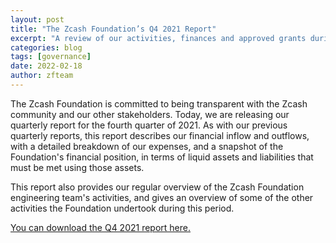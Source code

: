 ```yaml
---
layout: post
title: "The Zcash Foundation’s Q4 2021 Report"
excerpt: "A review of our activities, finances and approved grants during the fourth quarter of 2021."
categories: blog
tags: [governance]
date: 2022-02-18
author: zfteam
---
```


The Zcash Foundation is committed to being transparent with the Zcash community and our other stakeholders. Today, we are releasing our quarterly report for the fourth quarter of 2021. As with our previous quarterly reports, this report describes our financial inflow and outflows, with a detailed breakdown of our expenses, and a snapshot of the Foundation's financial position, in terms of liquid assets and liabilities that must be met using those assets.

This report also provides our regular overview of the Zcash Foundation engineering team's activities, and gives an overview of some of the other activities the Foundation undertook during this period.

[You can download the Q4 2021 report here.](/about/reports/ZF_Q4_2021_REPORT.pdf)
